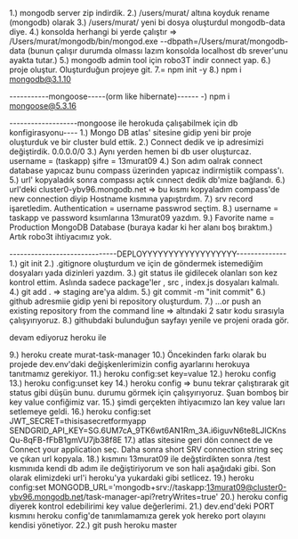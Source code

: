 1.) mongodb server zip indirdik.
2.) /users/murat/ altına koyduk rename (mongodb) olarak
3.) /users/murat/ yeni bi dosya oluşturdul mongodb-data diye.
4.) konsolda herhangi bi yerde çalıştır => /Users/murat/mongodb/bin/mongod.exe --dbpath=/Users/murat/mongodb-data (bunun çalışır durumda olmassı lazım konsolda localhost db srever'unu ayakta tutar.)
5.) mongodb admin tool için robo3T indir connect yap.
6.) proje oluştur. Oluşturduğun projeye git. 
7.= npm init -y
8.) npm i mongodb@3.1.10

-----------mongoose-----(orm like hibernate)------
-) npm i mongoose@5.3.16


-------------------mongoose ile herokuda çalışabilmek için db konfigirasyonu----
1.) Mongo DB atlas' sitesine gidip yeni bir proje oluşturduk ve bir cluster buld ettik. 
2.) Connect dedik ve ip adresimizi değiştirdik. 0.0.0.0/0
3.) Aynı yerden hemen bi db user oluşturcaz. username = (taskapp)  şifre = 13murat09
4.) Son adım oalrak connect database yapıcaz bunu compass üzerinden yapıcaz indirmiştiik compass'ı.
5.) url' kopyaladık sonra compassı açtık cınnect dedik db'mize bağlandı.
6.) url'deki cluster0-ybv96.mongodb.net => bu kısmı kopyaladım compass'de new connection diyip Hostname kısmına yapıştırdım.
7.) srv record işaretledim. Authentication = username passwrod seçtim.
8.) username = taskapp ve password ksıımlarına 13murat09 yazdım.
9.) Favorite name = Production MongoDB Database (buraya kadar ki her alanı boş bıraktım.)
Artık robo3t ihtiyacımız yok.

------------------------------DEPLOYYYYYYYYYYYYYYYYYY--------------
1.) git init
2.) .gitignore oluşturdum ve için de göndermek istemediğim dosyaları yada dizinleri yazdım.
3.) git status ile gidilecek olanları son kez kontrol ettim. Aslında sadece package'ler , src , index.js dosyaları kalmalı.
4.) git add . => staging are'ya aldım.
5.) git commit -m "init commit"
6.) github adresmiie gidip yeni bi repository oluşturdum.
7.) …or push an existing repository from the command line => altındaki 2 satır kodu sırasıyla çalışyırıyoruz.
8.) githubdaki bulunduğun sayfayı yenile ve projeni orada gör. 

devam ediyoruz heroku ile

9.) heroku create murat-task-manager
10.) Öncekinden farkı olarak bu projede dev.env'daki değişkenlerimizin config ayarlarını herokuya tanıtmamız gerekiyor.
11.) heroku config:set key=value
12.) heroku config
13.) heroku config:unset key 
14.) heroku config => bunu tekrar çalıştırarak git status gibi düşün bunu. durumu görmek için çalışyırıyoruz. Şuan bomboş bir key value confiğimiz var.
15.) şimdi gerçekten ihtiyacımızo lan key value ları setlemeye geldi.
16.) heroku config:set JWT_SECRET=thisisasecretformyapp SENDGRID_API_KEY=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 
17.) atlas sitesine geri dön connect de ve Connect your application seç. Daha sonra short SRV connection string seç ve çıkan url kopyala.
18.) <password> kısmını 13murat09 ile değştirdikten sonra /test kısmınıda kendi db adım ile değiştiriyorum ve son hali aşağıdaki gibi. Son olarak elimizdeki url'i heroku'ya yukardaki gibi setlicez.
19.) heroku config:set MONGODB_URL='mongodb+srv://taskapp:13murat09@cluster0-ybv96.mongodb.net/task-manager-api?retryWrites=true'
20.) heroku config diyerek kontrol edebilirimi key value değerlerimi.
21.) dev.end'deki PORT kısmını heroku config'de tanımlamamıza gerek yok hereko port olayını kendisi yönetiyor.
22.) git push heroku master
